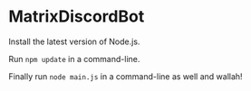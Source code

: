 # MatrixDiscordBot

Install the latest version of Node.js.

Run ``npm update`` in a command-line.

Finally run ``node main.js`` in a command-line as well and wallah!
